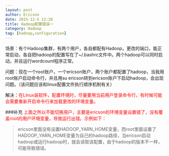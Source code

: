 ```yaml
---
layout: post
author: Ericson
date: 2015-12-5 12:20
title: Hadoop配置错误一
category: Hadoop
tag: [hadoop,configuration]
---
```


场景：有个Hadoop集群，有两个用户，各自都配有Hadoop，更改的端口，能正常启动，各自把hadoop的配置写在了~/.bashrc文件中。两个hadoop可以同时启动，并且运行wordcount程序正常。

问题：现在一个root账户，一个ericson账户，两个账户都配置了hadoop，当我用root账户启动命令行，并且用su ericson转到ericson账户下启动hadoop，会出现问题。（该问题应该和linux配置文件执行顺序机制有关）

解决：<font color="red">在Linux装软件，配置环境时，尽量要用当前用户登录命令行，有时候可能会需要重新开启命令行来加载更改的环境变量。</font>

###补充
<font color="red">上面之所以不能切换用户，主要是ericson的环境变量设置错了，没有覆盖root的用户环境变量，导致运行出错。示例如下：</font>

>ericson里面没有设置HADOOP_YARN_HOME变量，而root里面设置了HADOOP_YARN_HOME变量为自己的hadoop路径，当ericson启动hadoop或运行hadoop时，就会读取该配置，由于hadoop的版本不一样，可能导致错误。